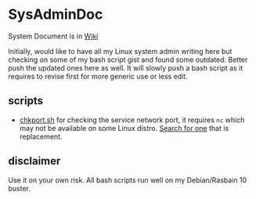 # SysAdminDoc

System Document is in [Wiki](https://github.com/WhereWeCanShare/SysAdminDoc/wiki)

Initially, would like to have all my Linux system admin writing here but checking on some of my bash script gist and found some outdated. Better push the updated ones here as well. It will slowly push a bash script as it requires to revise first for more generic use or less edit.

## scripts

- [chkport.sh](scripts/chkport.sh) for checking the service network port, it requires `nc` which may not be available on some Linux distro. [Search for one](https://duckduckgo.com/?q=linux+nc+ncat) that is replacement.

## disclaimer

Use it on your own risk. All bash scripts run well on my Debian/Rasbain 10 buster.
